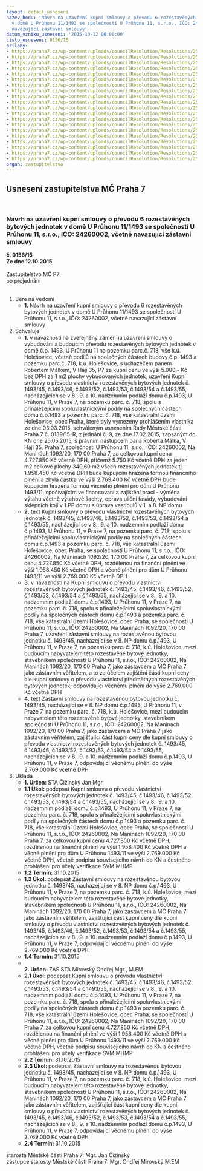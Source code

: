 ```yaml
---
layout: detail_usneseni
nazev_bodu: 'Návrh na uzavření kupní smlouvy o převodu 6 rozestavěných bytových jednotek
  v domě U Průhonu 11/1493 se společností U Průhonu 11, s.r.o., IČO: 24260002, včetně
  navazující zástavní smlouvy'
datum_vzniku_usneseni: '2015-10-12 00:00:00'
cislo_usneseni: 0156/15
prilohy:
- https://praha7.cz/wp-content/uploads/councilResolution/Resolutions/25439/8-15-priloha_01_11pruhon1015.doc
- https://praha7.cz/wp-content/uploads/councilResolution/Resolutions/25439/8-15-priloha_02_11pruhon1015.doc
- https://praha7.cz/wp-content/uploads/councilResolution/Resolutions/25439/8-15-priloha_03_11pruhon1015.doc
- https://praha7.cz/wp-content/uploads/councilResolution/Resolutions/25439/8-15-priloha_04_11pruhon1015.doc
- https://praha7.cz/wp-content/uploads/councilResolution/Resolutions/25439/8-15-priloha_05_11pruhon1015.doc
- https://praha7.cz/wp-content/uploads/councilResolution/Resolutions/25439/8-15-priloha_06_11pruhon1015.doc
- https://praha7.cz/wp-content/uploads/councilResolution/Resolutions/25439/8-15-priloha_07_11pruhon1015.doc
- https://praha7.cz/wp-content/uploads/councilResolution/Resolutions/25439/8-15-priloha_08_11pruhon1015.doc
- https://praha7.cz/wp-content/uploads/councilResolution/Resolutions/25439/8-15-priloha_09_11pruhon1015.doc
- https://praha7.cz/wp-content/uploads/councilResolution/Resolutions/25439/8-15-priloha_10_11pruhon1015.pdf
- https://praha7.cz/wp-content/uploads/councilResolution/Resolutions/25439/8-15-priloha_11_11pruhon1015.doc
- https://praha7.cz/wp-content/uploads/councilResolution/Resolutions/25439/8-15-priloha_12_11pruhon1015.doc
- https://praha7.cz/wp-content/uploads/councilResolution/Resolutions/25439/8-15-priloha_13_11pruhon1015.docx
- https://praha7.cz/wp-content/uploads/councilResolution/Resolutions/25439/8-15-priloha_14_11pruhon1015.pdf
- https://praha7.cz/wp-content/uploads/councilResolution/Resolutions/25439/8-15-priloha_15_11pruhon1015.pdf
- https://praha7.cz/wp-content/uploads/councilResolution/Resolutions/25439/8-15-priloha_16_11pruhon1015.pdf
- https://praha7.cz/wp-content/uploads/councilResolution/Resolutions/25439/8-15-priloha_17_11pruhon1015.pdf
- https://praha7.cz/wp-content/uploads/councilResolution/Resolutions/25439/8-15-priloha_18_11pruhon1015.pdf
- https://praha7.cz/wp-content/uploads/councilResolution/Resolutions/25439/8-15-priloha_19_11pruhon1015.pdf
- https://praha7.cz/wp-content/uploads/councilResolution/Resolutions/25439/8-15-priloha_20_11pruhon1015.doc
organ: zastupitelstvo
---
```

<div id="ucUsn_pList" class="usn">
	<span><h2>Usnesení zastupitelstva MČ Praha 7 </h2>
<br></span><div class="standBody">
<span><h3>Návrh na uzavření kupní smlouvy o převodu 6 rozestavěných bytových jednotek v domě U Průhonu 11/1493 se společností U Průhonu 11, s.r.o., IČO: 24260002, včetně navazující zástavní smlouvy</h3></span><div class="center">
		<strong>č. 0156/15</strong><br>
	</div>
<div class="center">
		<strong>Ze dne 12.10.2015</strong><br><br>
	</div>Zastupitelstvo MČ P7<br> po projednání<br><br><ol>
<li>Bere na vědomí<ul><li>
<strong>1.</strong> Návrh na uzavření kupní smlouvy o převodu 6 rozestavěných bytových jednotek  v domě U Průhonu 11/1493 se společností U Průhonu 11, s.r.o., IČO: 24260002, včetně navazující zástavní smlouvy</li></ul>
</li>
<li>Schvaluje<ul>
<li>
<strong>1.</strong> v návaznosti na zveřejněný záměr na uzavření smlouvy o vybudování a budoucím převodu rozestavěných bytových jednotek v domě č.p. 1493, U Průhonu 11 na pozemku parc.č. 718, vše k.ú. Holešovice, včetně podílů na společných částech budovy č.p. 1493 a pozemku parc.č. 718, k.ú. Holešovice, s uchazečem panem Robertem Málkem, V Háji 35, P7 za kupní cenu ve výši 5.000,- Kč bez DPH za  1 m2 plochy vybudovaných jednotek, uzavření Kupní smlouvy o převodu vlastnictví rozestavěných bytových jednotek č. 1493/45,  č.1493/46, č.1493/52, č.1493/53, č.1493/54 a č.1493/55, nacházejících se v 8., 9. a 10. nadzemním podlaží domu č.p.1493, U Průhonu 11, v Praze 7, na pozemku parc. č. 718, spolu s přináležejícími spoluvlastnickými podíly na společných částech domu č.p.1493 a pozemku parc. č. 718, vše katastrální území Holešovice, obec Praha, které byly vymezeny prohlášením vlastníka ze dne 03.03.2015, schváleným usnesením Rady Městské části Praha 7 č. 0139/15-R, z jednání č. 9, ze dne 17.02.2015, zapsaným do KN dne 25.05.2015, s právním nástupcem pana Roberta Málka, V Háji 35, Praha 7, společností U Průhonu 11, s.r.o., IČO: 24260002, Na Maninách 1092/20, 170 00 Praha 7, za celkovou kupní cenu 4.727.850 Kč včetně DPH, přičemž 5.750 Kč včetně DPH za jeden m2 celkové plochy 340,60 m2 všech rozestavěných jednotek tj. 1.958.450 Kč včetně DPH bude kupujícím hrazena formou finančního plnění a zbylá částka ve výši 2.769.400 Kč včetně DPH bude kupujícím hrazena formou věcného plnění pro dům U Průhonu 1493/11, spočívajícím ve financovaní a zajištění prací - výměna výtahu včetně výtahové šachty, oprava uliční fasády, vybudování sklepních kojí v 1.PP domu a úprava vestibulů v 1. a 8. NP domu</li>
<li>
<strong>2.</strong> text Kupní smlouvy o převodu vlastnictví rozestavěných bytových jednotek č. 1493/45,  č.1493/46, č.1493/52, č.1493/53, č.1493/54 a č.1493/55, nacházející  se v 8., 9. a 10. nadzemním podlaží domu č.p.1493, U Průhonu 11, v Praze 7,  na pozemku parc. č. 718, spolu s přináležejícími spoluvlastnickými podíly na společných částech domu č.p.1493 a pozemku parc. č. 718, vše katastrální území Holešovice, obec Praha, se společností U Průhonu 11, s.r.o., IČO: 24260002,  Na Maninách 1092/20, 170 00 Praha 7, za celkovou kupní cenu 4.727.850 Kč včetně DPH, rozdělenou na finanční plnění ve výši 1.958.450 Kč včetně DPH  a věcné plnění pro dům U Průhonu 1493/11 ve výši  2.769.000 Kč včetně DPH</li>
<li>
<strong>3.</strong> v návaznosti na Kupní smlouvu o převodu vlastnictví rozestavěných bytových jednotek č. 1493/45,  č.1493/46, č.1493/52, č.1493/53, č.1493/54 a č.1493/55, nacházející se v 8., 9. a 10. nadzemním podlaží domu č.p.1493, U Průhonu 11,  v Praze 7, na pozemku parc. č. 718, spolu s přináležejícími spoluvlastnickými podíly na společných částech domu č.p.1493 a pozemku parc. č. 718, vše katastrální území Holešovice, obec Praha, se společností U Průhonu 11, s.r.o., IČO: 24260002, Na Maninách 1092/20, 170 00 Praha 7, uzavření zástavní smlouvy na rozestavěnou bytovou jednotku č. 1493/45, nacházející se v 8. NP domu č.p.1493, U Průhonu 11, v Praze 7, na pozemku parc. č. 718, k.ú. Holešovice, mezi budoucím nabyvatelem této rozestavěné bytové jednotky, stavebníkem společností U Průhonu 11, s.r.o., IČO: 24260002, Na Maninách 1092/20, 170 00 Praha 7, jako zástavcem a MČ Praha 7 jako zástavním věřitelem, a to za účelem zajištění části kupní ceny dle kupní smlouvy o převodu vlastnictví předmětných rozestavěných bytových jednotek, odpovídající věcnému plnění do výše 2.769.000 Kč včetně DPH</li>
<li>
<strong>4.</strong> text Zástavní smlouvy na rozestavěnou bytovou jednotku č. 1493/45, nacházející se v 8. NP domu č.p.1493, U Průhonu 11, v Praze 7, na pozemku parc. č. 718,  k.ú. Holešovice, mezi budoucím nabyvatelem této rozestavěné bytové jednotky, stavebníkem společností U Průhonu 11, s.r.o., IČO: 24260002, Na Maninách 1092/20, 170 00 Praha 7, jako zástavcem a MČ Praha 7 jako zástavním věřitelem, zajišťující část kupní ceny dle kupní smlouvy o převodu vlastnictví rozestavěných bytových jednotek č. 1493/45,  č.1493/46, č.1493/52, č.1493/53, č.1493/54 a č.1493/55, nacházejících se v 8., 9. a 10. nadzemním podlaží domu č.p.1493,  U Průhonu 11, v Praze 7, odpovídající věcnému plnění do výše 2.769.000 Kč včetně DPH</li>
</ul>
</li>
<li>Ukládá<ul>
<li>
<strong>1. Určen: </strong>STA Čižinský Jan Mgr.</li>
<li>
<strong>1.1 Úkol: </strong>podepsat Kupní smlouvu o převodu vlastnictví rozestavěných bytových jednotek č. 1493/45,  č.1493/46, č.1493/52, č.1493/53, č.1493/54 a č.1493/55, nacházející se v 8., 9. a 10. nadzemním podlaží domu č.p.1493, U Průhonu 11, v Praze 7, na pozemku parc. č. 718, spolu s přináležejícími spoluvlastnickými podíly na společných částech domu č.p.1493 a pozemku parc. č. 718, vše katastrální území Holešovice, obec Praha, se společností  U Průhonu 11, s.r.o., IČO: 24260002, Na Maninách 1092/20, 170 00 Praha 7, za celkovou kupní cenu 4.727.850 Kč včetně DPH, rozdělenou na finanční plnění ve výši 1.958.400 Kč včetně DPH a věcné plnění pro dům  U Průhonu 1493/11 ve výši  2.769.000 Kč včetně DPH, včetně podpisu souvisejícího návrh do KN a čestného prohlášení pro účely verifikace  SVM MHMP</li>
<li>
<strong>1.2 Termín: </strong>31.10.2015</li>
<li>
<strong>1.3 Úkol: </strong>podepsat Zástavní smlouvy na rozestavěnou bytovou jednotku č. 1493/45, nacházející se v 8. NP domu č.p.1493, U Průhonu 11, v Praze 7, na pozemku parc. č. 718, k.ú. Holešovice, mezi budoucím nabyvatelem této rozestavěné bytové jednotky, stavebníkem společností U Průhonu 11, s.r.o., IČO: 24260002, Na Maninách 1092/20, 170 00 Praha 7, jako zástavcem a MČ Praha 7 jako zástavním věřitelem, zajišťující část kupní ceny dle kupní smlouvy o převodu vlastnictví rozestavěných bytových jednotek č. 1493/45,  č.1493/46, č.1493/52, č.1493/53, č.1493/54 a č.1493/55, nacházejících se  v 8., 9. a 10. nadzemním podlaží domu č.p.1493, U Průhonu 11, v Praze 7, odpovídající věcnému plnění do výše 2.769.000 Kč včetně DPH</li>
<li>
<strong>1.4 Termín: </strong>31.10.2015</li>
<li>
<strong><br>2. Určen: </strong>ZAS STA Mirovský Ondřej Mgr., M.EM</li>
<li>
<strong>2.1 Úkol: </strong>podepsat Kupní smlouvu o převodu vlastnictví rozestavěných bytových jednotek č. 1493/45,  č.1493/46, č.1493/52, č.1493/53, č.1493/54 a č.1493/55, nacházející se v 8., 9. a 10. nadzemním podlaží domu č.p.1493, U Průhonu 11, v Praze 7, na pozemku parc. č. 718, spolu s přináležejícími spoluvlastnickými podíly na společných částech domu č.p.1493 a pozemku parc. č. 718, vše katastrální území Holešovice, obec Praha, se společností  U Průhonu 11, s.r.o., IČO: 24260002, Na Maninách 1092/20, 170 00 Praha 7, za celkovou kupní cenu 4.727.850 Kč včetně DPH, rozdělenou na finanční plnění ve výši 1.958.400 Kč včetně DPH a věcné plnění pro dům  U Průhonu 1493/11 ve výši  2.769.000 Kč včetně DPH, včetně podpisu souvisejícího návrh do KN a čestného prohlášení pro účely verifikace SVM MHMP</li>
<li>
<strong>2.2 Termín: </strong>31.10.2015</li>
<li>
<strong>2.3 Úkol: </strong>podepsat Zástavní smlouvy na rozestavěnou bytovou jednotku č. 1493/45, nacházející se v 8. NP domu č.p.1493, U Průhonu 11, v Praze 7, na pozemku parc. č. 718, k.ú. Holešovice, mezi budoucím nabyvatelem této rozestavěné bytové jednotky, stavebníkem společností U Průhonu 11, s.r.o., IČO: 24260002, Na Maninách 1092/20, 170 00 Praha 7, jako zástavcem a MČ Praha 7 jako zástavním věřitelem, zajišťující část kupní ceny dle kupní smlouvy o převodu vlastnictví rozestavěných bytových jednotek č. 1493/45,  č.1493/46, č.1493/52, č.1493/53, č.1493/54 a č.1493/55, nacházejících se  v 8., 9. a 10. nadzemním podlaží domu č.p.1493, U Průhonu 11, v Praze 7, odpovídající věcnému plnění do výše 2.769.000 Kč včetně DPH</li>
<li>
<strong>2.4 Termín: </strong>31.10.2015</li>
</ul>
</li>
</ol>starosta Městské části Praha 7: Mgr. Jan Čižinský<br>zástupce starosty Městské části Praha 7: Mgr. Ondřej Mirovský M.EM
</div>
</div>